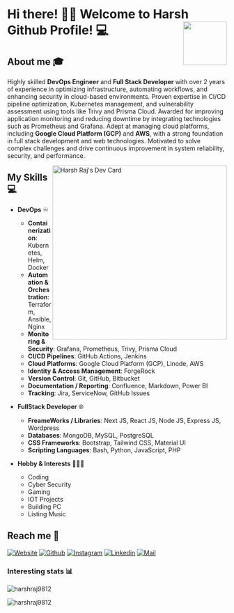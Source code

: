 # Hi there! 👋🏻 Welcome to Harsh Github Profile! 💻 <img align="right" src="https://media.tenor.com/CigpzapemsoAAAAi/hi-robot.gif" height="100px" width ="100px">

## About me :mortar_board:
Highly skilled **DevOps Engineer** and **Full Stack Developer** with over 2 years of experience in optimizing infrastructure, automating workflows, and enhancing security in cloud-based environments. Proven expertise in CI/CD pipeline optimization, Kubernetes management, and vulnerability assessment using tools like Trivy and Prisma Cloud. Awarded for improving application monitoring and reducing downtime by integrating technologies such as Prometheus and Grafana. Adept at managing cloud platforms, including **Google Cloud Platform (GCP)** and **AWS**, with a strong foundation in full stack development and web technologies. Motivated to solve complex challenges and drive continuous improvement in system reliability, security, and performance.

<a href="https://app.daily.dev/harshraj" ><img align="right" src="https://api.daily.dev/devcards/6a97ec6045764070844981cfd6d8994c.png?r=owb" width="400" alt="Harsh Raj's Dev Card"/></a>

## My Skills :computer:
- **DevOps** ♾️
  - **Containerization**: Kubernetes, Helm, Docker  
  - **Automation & Orchestration**: Terraform, Ansible, Nginx  
  - **Monitoring & Security**: Grafana, Prometheus, Trivy, Prisma Cloud  
  - **CI/CD Pipelines**: GitHub Actions, Jenkins  
  - **Cloud Platforms**: Google Cloud Platform (GCP), Linode, AWS  
  - **Identity & Access Management**: ForgeRock  
  - **Version Control**: Git, GitHub, Bitbucket  
  - **Documentation / Reporting**: Confluence, Markdown, Power BI  
  - **Tracking**: Jira, ServiceNow, GitHub Issues  

- **FullStack Developer** 🌐
  - **FreameWorks / Libraries**: Next JS, React JS, Node JS, Express JS, Wordpress
  - **Databases**: MongoDB, MySQL, PostgreSQL
  - **CSS Frameworks**: Bootstrap, Tailwind CSS, Material UI
  - **Scripting Languages**: Bash, Python, JavaScript, PHP

- **Hobby & Interests** 🏃🏻‍♂️
	- Coding
	- Cyber Security
	- Gaming
	- IOT Projects
	- Building PC
	- Listing Music

## Reach me 📲
<a href="https://harshraj.co.in/"><img alt="Website" src="https://img.shields.io/badge/Website-www.harshraj.co.in-blue?style=flat-square&logo=google-chrome"></a> [![Github](https://img.shields.io/github/followers/Harshraj9812?label=Follow&style=social)](https://github.com/Harshraj9812) [![Instagram](https://img.shields.io/badge/-@harsh.raj.2807-red?style=flat-square&logo=instagram&logoColor=white&link=https://www.instagram.com/harsh.raj.2807_/)](https://www.instagram.com/harsh.raj.2807) [![Linkedin](https://img.shields.io/badge/-Harsh%20Raj-blue?style=flat-square&logo=linkedin&logoColor=white&link=https://www.linkedin.com/in/harsh-raj-gupta-b5a872104/)](https://www.linkedin.com/in/harsh-raj-gupta-b5a872104/) [![Mail](https://img.shields.io/badge/-harshraj9812@gmail.com-gray?style=flat-square&logo=gmail&logoColor=red&link=https://mail.google.com/mail/u/0/#inbox?compose=DmwnWrRtsNRkWNpNDHHlHKBNtSDLctVXzsqbsmbDDklMtPhHmHMhvXvSprpQlxTlWgNkLdSlbfqL)](mailto:harshraj9812@gmail.com)


### Interesting stats 📊
<p><img align="center" src="https://github-readme-stats.vercel.app/api/top-langs?username=harshraj9812&show_icons=true&locale=en&layout=compact" alt="harshraj9812" /></p>

<!-- <p>&nbsp;<img align="center" src="https://github-readme-stats.vercel.app/api?username=harshraj9812&show_icons=true&locale=en" alt="harshraj9812" /></p> -->

<p><img align="center" src="https://github-readme-streak-stats.herokuapp.com/?user=harshraj9812&" alt="harshraj9812" /></p>

<!-- Added from https://quira.sh/ -->
<!-- <p>
  <a href="https://stats.quine.sh/Harshraj9812/github?theme=dark">
    <img src="https://stats.quine.sh/Harshraj9812/github?theme=dark" alt="GitHub Stats" />
  </a>
</p> -->
